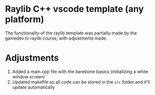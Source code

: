 # Raylib C++ vscode template (any platform)

The functionality of the raylib template was partially made by the gamedev.tv raylib course, with adjustments made.

# Adjustments

1. Added a main.cpp file with the barebone basics (initializing a white window screen)
2. Updated makefile so all code can be stored in the `src` folder and it'll update automatically
